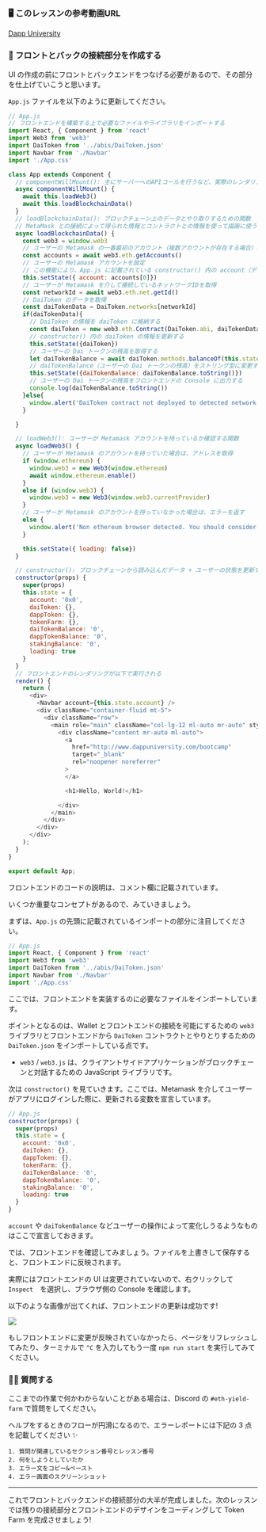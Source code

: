 ###  🖥 このレッスンの参考動画URL
[Dapp University](https://youtu.be/CgXQC4dbGUE?t=6809)

### 🤙 フロントとバックの接続部分を作成する

UI の作成の前にフロントとバックエンドをつなげる必要があるので、その部分を仕上げていこうと思います。

`App.js` ファイルを以下のように更新してください。

```javascript
// App.js
// フロントエンドを構築する上で必要なファイルやライブラリをインポートする
import React, { Component } from 'react'
import Web3 from 'web3'
import DaiToken from '../abis/DaiToken.json'
import Navbar from './Navbar'
import './App.css'

class App extends Component {
  // componentWillMount(): 主にサーバーへのAPIコールを行うなど、実際のレンダリングが行われる前にサーバーサイドのロジックを実装するために使用。
  async componentWillMount() {
    await this.loadWeb3()
    await this.loadBlockchainData()
  }
  // loadBlockchainData(): ブロックチェーン上のデータとやり取りするための関数
  // MetaMask との接続によって得られた情報とコントラクトとの情報を使って描画に使う情報を取得。
  async loadBlockchainData() {
    const web3 = window.web3
    // ユーザーの Metamask の一番最初のアカウント（複数アカウントが存在する場合）取得
    const accounts = await web3.eth.getAccounts()
    // ユーザーの Metamask アカウントを設定
    // この機能により、App.js に記載されている constructor() 内の account（デフォルト: '0x0'）が更新される
    this.setState({ account: accounts[0]})
    // ユーザーが Metamask を介して接続しているネットワークIDを取得
    const networkId = await web3.eth.net.getId()
    // DaiToken のデータを取得
    const daiTokenData = DaiToken.networks[networkId]
    if(daiTokenData){
      // DaiToken の情報を daiToken に格納する
      const daiToken = new web3.eth.Contract(DaiToken.abi, daiTokenData.address)
      // constructor() 内の daiToken の情報を更新する
      this.setState({daiToken})
      // ユーザーの Dai トークンの残高を取得する
      let daiTokenBalance = await daiToken.methods.balanceOf(this.state.account).call()
      // daiTokenBalance（ユーザーの Dai トークンの残高）をストリング型に変更する
      this.setState({daiTokenBalance: daiTokenBalance.toString()})
      // ユーザーの Dai トークンの残高をフロントエンドの Console に出力する
      console.log(daiTokenBalance.toString())
    }else{
      window.alert('DaiToken contract not deployed to detected network.')
    }

  }

  // loadWeb3(): ユーザーが Metamask アカウントを持っているか確認する関数
  async loadWeb3() {
    // ユーザーが Metamask のアカウントを持っていた場合は、アドレスを取得
    if (window.ethereum) {
      window.web3 = new Web3(window.ethereum)
      await window.ethereum.enable()
    }
    else if (window.web3) {
      window.web3 = new Web3(window.web3.currentProvider)
    }
    // ユーザーが Metamask のアカウントを持っていなかった場合は、エラーを返す
    else {
      window.alert('Non ethereum browser detected. You should consider trying to install metamask')
    }

    this.setState({ loading: false})
  }

  // constructor(): ブロックチェーンから読み込んだデータ + ユーザーの状態を更新する関数
  constructor(props) {
    super(props)
    this.state = {
      account: '0x0',
      daiToken: {},
      dappToken: {},
      tokenFarm: {},
      daiTokenBalance: '0',
      dappTokenBalance: '0',
      stakingBalance: '0',
      loading: true
    }
  }
  // フロントエンドのレンダリングが以下で実行される
  render() {
    return (
      <div>
        <Navbar account={this.state.account} />
        <div className="container-fluid mt-5">
          <div className="row">
            <main role="main" className="col-lg-12 ml-auto mr-auto" style={{ maxWidth: '600px' }}>
              <div className="content mr-auto ml-auto">
                <a
                  href="http://www.dappuniversity.com/bootcamp"
                  target="_blank"
                  rel="noopener noreferrer"
                >
                </a>

                <h1>Hello, World!</h1>

              </div>
            </main>
          </div>
        </div>
      </div>
    );
  }
}

export default App;
```

フロントエンドのコードの説明は、コメント欄に記載されています。

いくつか重要なコンセプトがあるので、みていきましょう。

まずは、`App.js` の先頭に記載されているインポートの部分に注目してください。

```javascript
// App.js
import React, { Component } from 'react'
import Web3 from 'web3'
import DaiToken from '../abis/DaiToken.json'
import Navbar from './Navbar'
import './App.css'
```

ここでは、フロントエンドを実装するのに必要なファイルをインポートしています。

ポイントとなるのは、Wallet とフロントエンドの接続を可能にするための `web3` ライブラリとフロントエンドから `DaiToken` コントラクトとやりとりするための `DaiToken.json` をインポートしている点です。
- `web3` / `web3.js` は、クライアントサイドアプリケーションがブロックチェーンと対話するための JavaScript ライブラリです。

次は `constructor()` を見ていきます。ここでは、Metamask を介してユーザーがアプリにログインした際に、更新される変数を宣言しています。

```javascript
// App.js
constructor(props) {
  super(props)
  this.state = {
    account: '0x0',
    daiToken: {},
    dappToken: {},
    tokenFarm: {},
    daiTokenBalance: '0',
    dappTokenBalance: '0',
    stakingBalance: '0',
    loading: true
  }
}
```

`account` や `daiTokenBalance` などユーザーの操作によって変化しうるようなものはここで宣言しておきます。


では、フロントエンドを確認してみましょう。ファイルを上書きして保存すると、フロントエンドに反映されます。

実際にはフロントエンドの UI は変更されていないので、右クリックして　`Inspect`　を選択し、ブラウザ側の Console を確認します。

以下のような画像が出てくれば、フロントエンドの更新は成功です!

![](/public/images/ETH-Yield-Farm/section-3/3_2_1.png)

もしフロントエンドに変更が反映されていなかったら、ページをリフレッシュしてみたり、ターミナルで `^C` を入力してもう一度 `npm run start` を実行してみてください。

### 🙋‍♂️ 質問する

ここまでの作業で何かわからないことがある場合は、Discord の `#eth-yield-farm` で質問をしてください。

ヘルプをするときのフローが円滑になるので、エラーレポートには下記の 3 点を記載してください ✨

```
1. 質問が関連しているセクション番号とレッスン番号
2. 何をしようとしていたか
3. エラー文をコピー&ペースト
4. エラー画面のスクリーンショット
```

---
これでフロントとバックエンドの接続部分の大半が完成しました。次のレッスンでは残りの接続部分とフロントエンドのデザインをコーディングして Token Farm を完成させましょう!
